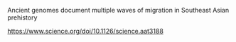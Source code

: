 Ancient genomes document multiple waves of migration in Southeast Asian prehistory

https://www.science.org/doi/10.1126/science.aat3188
